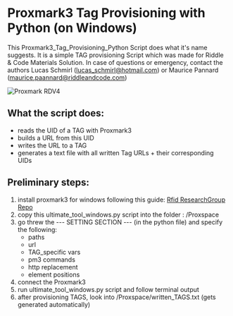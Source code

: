 # Proxmark3 Tag Provisioning with Python (on Windows)

This Proxmark3_Tag_Provisioning_Python Script does what it's name suggests.
It is a simple TAG provisioning Script which was made for Riddle & Code Materials Solution.
In case of questions or emergency, contact the authors Lucas Schmirl (lucas_schmirl@hotmail.com) or Maurice Pannard (maurice.paannard@riddleandcode.com)

![Proxmark RDV4](https://user-images.githubusercontent.com/45564963/143783928-d8c88f55-1992-4423-ab88-0adab231d4ea.png)

## What the script does:

- reads the UID of a TAG with Proxmark3
- builds a URL from this UID
- writes the URL to a TAG
- generates a text file with all written Tag URLs + their corresponding UIDs

## Preliminary steps: <br />

1. install proxmark3 for windows following this guide: [Rfid ResearchGroup Repo](https://github.com/RfidResearchGroup/proxmark3/blob/master/doc/md/Installation_Instructions/Windows-Installation-Instructions.md) <br />
2. copy this ultimate_tool_windows.py script into the folder : /Proxspace <br />
3. go threw the --- SETTING SECTION --- (in the python file) and specify the following: <br />
   - paths <br />
   - url <br />
   - TAG_specific vars <br />
   - pm3 commands <br />
   - http replacement <br />
   - element positions <br />
4. connect the Proxmark3 <br />
5. run ultimate_tool_windows.py script and follow terminal output <br />
6. after provisioning TAGS, look into /Proxspace/written_TAGS.txt (gets generated automatically) <br />
